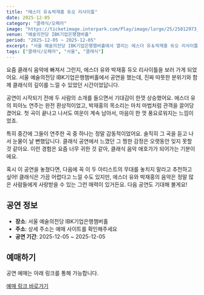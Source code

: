 ```yaml
---
title: "에스더 유＆박재홍 듀오 리사이틀"
date: 2025-12-05
category: "클래식/오페라"
image: "https://ticketimage.interpark.com/Play/image/large/25/25012973_p.gif"
venue: "예술의전당 IBK기업은행챔버홀"
period: "2025-12-05 ~ 2025-12-05"
excerpt: "서울 예술의전당 IBK기업은행챔버홀에서 열리는 에스더 유＆박재홍 듀오 리사이틀"
tags: ["클래식/오페라", "서울", "클래식"]
---
```


요즘 클래식 음악에 빠져서 그런지, 에스더 유와 박재홍 듀오 리사이틀을 보러 가게 되었어요. 서울 예술의전당 IBK기업은행챔버홀에서 공연을 했는데, 진짜 따뜻한 분위기와 함께 클래식의 깊이를 느낄 수 있었던 시간이었답니다.

공연이 시작되기 전에 두 사람의 소개를 들으면서 기대감이 한껏 상승했어요. 에스더 유의 피아노 연주는 완전 환상적이었고, 박재홍의 목소리는 마치 마법처럼 관객을 끌어당겼어요. 첫 곡이 끝나고 나서도 여운이 계속 남아서, 마음이 한 껏 풍요로워지는 느낌이었죠.

특히 중간에 그들이 연주한 곡 중 하나는 정말 감동적이었어요. 솔직히 그 곡을 듣고 나서 눈물이 날 뻔했답니다. 클래식 공연에서 느꼈던 그 찡한 감정은 오랫동안 잊지 못할 것 같아요. 이런 경험은 요즘 너무 귀한 것 같아, 클래식 음악 애호가가 되어가는 기분이에요.

혹시 이 공연을 놓쳤다면, 다음에 꼭 이 두 아티스트의 무대를 놓치지 말라고 추천하고 싶어! 클래식은 가끔 어렵다고 느낄 수도 있지만, 에스더 유와 박재홍의 음악은 정말 많은 사람들에게 사랑받을 수 있는 그런 매력이 있거든요. 다음 공연도 기대해 볼게요!

## 공연 정보

- **장소**: 서울 예술의전당 IBK기업은행챔버홀
- **주소**: 상세 주소는 예매 사이트를 확인해주세요
- **공연 기간**: 2025-12-05 ~ 2025-12-05

## 예매하기

공연 예매는 아래 링크를 통해 가능합니다.

[예매 링크 바로가기](https://tickets.interpark.com/goods/25012973)
